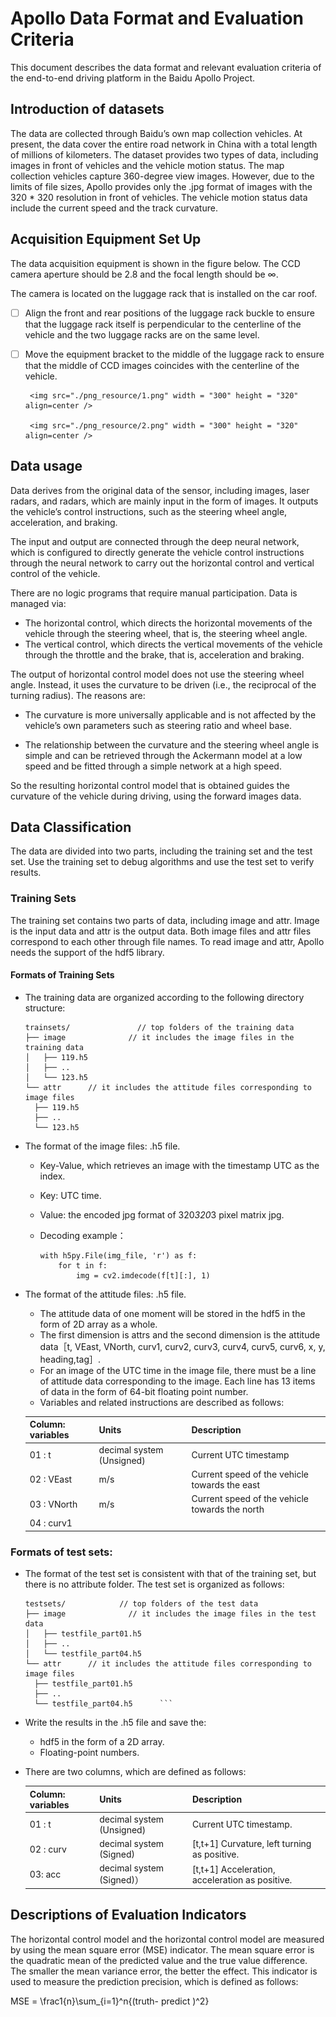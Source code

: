 # Apollo Data Format and Evaluation Criteria

This document describes the data format and relevant evaluation criteria of the end-to-end driving platform in the Baidu Apollo Project.

## Introduction of datasets

The data are collected through Baidu’s own map collection vehicles. At present, the data cover the entire road network in China with a total length of millions of kilometers. The dataset provides two types of data, including images in front of vehicles and the vehicle motion status. The map collection vehicles capture 360-degree view images. However, due to the limits of file sizes, Apollo provides only the .jpg format of images with the 320 * 320 resolution in front of vehicles. The vehicle motion status data include the current speed and the track curvature.

## Acquisition Equipment Set Up

The data acquisition equipment is shown in the figure below. The CCD camera aperture should be 2.8 and the focal length should be ∞.

The camera is located on the luggage rack that is installed on the car roof.

- [ ] Align the front and rear positions of the luggage rack buckle to ensure that the luggage rack itself is perpendicular to the centerline of the vehicle and the two luggage racks are on the same level.

- [ ] Move the equipment bracket to the middle of the luggage rack to ensure that the middle of CCD images coincides with the centerline of the vehicle.

       <img src="./png_resource/1.png" width = "300" height = "320" align=center />

       <img src="./png_resource/2.png" width = "300" height = "320" align=center />

## Data usage

Data derives from the original data of the sensor, including images, laser radars, and radars, which are mainly input in the form of images. It outputs the vehicle’s control instructions, such as the steering wheel angle, acceleration, and braking.

The input and output are connected through the deep neural network, which is configured to directly generate the vehicle control instructions through the neural network to carry out the horizontal control and vertical control of the vehicle.

There are no logic programs that require manual participation. Data is managed via:

- The horizontal control, which directs the horizontal movements of the vehicle through the steering wheel, that is, the steering wheel angle.
- The vertical control, which directs the vertical movements of the vehicle through the throttle and the brake, that is, acceleration and braking.

The output of horizontal control model does not use the steering wheel angle. Instead, it uses the curvature to be driven (i.e., the reciprocal of the turning radius). The reasons are:

- The curvature is more universally applicable and is not affected by the vehicle’s own parameters such as steering ratio and wheel base.

- The relationship between the curvature and the steering wheel angle is simple and can be retrieved through the Ackermann model at a low speed and be fitted through a simple network at a high speed.

So the resulting horizontal control model that is obtained guides the curvature of the vehicle during driving, using the forward images data.

## Data Classification

The data are divided into two parts, including the training set and the test set. Use the training set to debug algorithms and use the test set to verify results.

### Training Sets

The training set contains two parts of data, including image and attr. Image is the input data and attr is the output data. Both image files and attr files correspond to each other through file names. To read image and attr, Apollo needs the support of the hdf5 library.

#### Formats of Training Sets
* The training data are organized according to the following directory structure:
  ```
  trainsets/			   // top folders of the training data
  ├── image				 // it includes the image files in the training data
  │   ├── 119.h5
  │   ├── ..
  │   └── 123.h5
  └── attr		// it includes the attitude files corresponding to image files
    ├── 119.h5
    ├── ..
    └── 123.h5
  ```


* The format of the image files: .h5 file.

  - Key-Value, which retrieves an image with the timestamp UTC as the index.


  - Key:  UTC time.


  - Value:  the encoded jpg format of 320*320*3 pixel matrix jpg.

  - Decoding example：

    ```
    with h5py.File(img_file, 'r') as f:
    	for t in f:
    		img = cv2.imdecode(f[t][:], 1)
    ```

* The format of the attitude files:  .h5 file.

  * The attitude data of one moment will be stored in the hdf5 in the form of 2D array as a whole.
  * The first dimension is attrs and the second dimension is the attitude data［t, VEast, VNorth, curv1, curv2, curv3, curv4, curv5, curv6, x, y, heading,tag］.
  * For an image of the UTC time in the image file, there must be a line of attitude data corresponding to the image. Each line has 13 items of data in the form of 64-bit floating point number.
  * Variables and related instructions are described as follows:

  | Column: variables | Units                     | Description                              |
  | ----------------- | ------------------------- | ---------------------------------------- |
  | 01 : t            | decimal system (Unsigned) | Current UTC timestamp                    |
  | 02 : VEast        | m/s                       | Current speed of the vehicle towards the east |
  | 03 : VNorth       | m/s                       | Current speed of the vehicle towards the north |
  | 04 : curv1        |                           |                                          |

### Formats of test sets:

* The format of the test set is consistent with that of the training set, but there is no attribute folder. The test set is organized as follows:
  ```
  testsets/			   // top folders of the test data
  ├── image				 // it includes the image files in the test data
  │   ├── testfile_part01.h5
  │   ├── ..
  │   └── testfile_part04.h5
  └── attr		// it includes the attitude files corresponding to image files
    ├── testfile_part01.h5
    ├── ..
    └── testfile_part04.h5 		```
  ```

* Write the results in the .h5 file and save the:

   * hdf5 in the form of a 2D array.
   * Floating-point numbers.

* There are two columns, which are defined as follows:

   | Column: variables | Units                     | Description                              |
   | ----------------- | ------------------------- | ---------------------------------------- |
   | 01 : t            | decimal system (Unsigned) | Current UTC timestamp.                   |
   | 02 : curv         | decimal system (Signed)   | [t,t+1] Curvature, left turning as positive. |
   | 03: acc           | decimal system (Signed)）  | [t,t+1] Acceleration, acceleration  as positive. |

## Descriptions of Evaluation Indicators

The horizontal control model and the horizontal control model are measured by using the mean square error (MSE) indicator. The mean square error is the quadratic mean of the predicted value and the true value difference. The smaller the mean variance error, the better the effect. This indicator is used to measure the prediction precision, which is defined as follows:
<script type="text/javascript" src="http://cdn.mathjax.org/mathjax/latest/MathJax.js?config=default"></script>

$$
$$ MSE = \frac1{n}\sum_{i=1}^n{(truth- predict )^2} $$
$$
